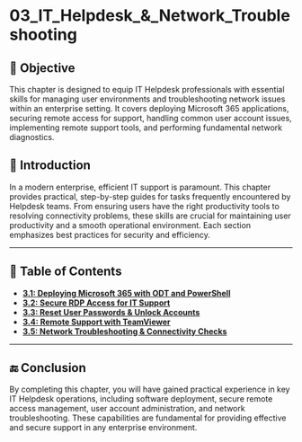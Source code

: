 # 03_IT_Helpdesk_&_Network_Troubleshooting

## 🎯 Objective

This chapter is designed to equip IT Helpdesk professionals with essential skills for managing user environments and troubleshooting network issues within an enterprise setting. It covers deploying Microsoft 365 applications, securing remote access for support, handling common user account issues, implementing remote support tools, and performing fundamental network diagnostics.

## 📝 Introduction

In a modern enterprise, efficient IT support is paramount. This chapter provides practical, step-by-step guides for tasks frequently encountered by Helpdesk teams. From ensuring users have the right productivity tools to resolving connectivity problems, these skills are crucial for maintaining user productivity and a smooth operational environment. Each section emphasizes best practices for security and efficiency.

---

## 📘 Table of Contents

* **[3.1: Deploying Microsoft 365 with ODT and PowerShell](3.1_Deploy_M365_with_ODT.md)**
* **[3.2: Secure RDP Access for IT Support](3.2_Secure_RDP_Access_for_IT.md)**
* **[3.3: Reset User Passwords & Unlock Accounts](3.3_Reset_User_Passwords_Unlock_Accounts.md)**
* **[3.4: Remote Support with TeamViewer](3.4_Remote_Support_with_TeamViewer.md)**
* **[3.5: Network Troubleshooting & Connectivity Checks](3.5_Network_Troubleshooting_Checks.md)**

---

## 🔚 Conclusion

By completing this chapter, you will have gained practical experience in key IT Helpdesk operations, including software deployment, secure remote access management, user account administration, and network troubleshooting. These capabilities are fundamental for providing effective and secure support in any enterprise environment.
